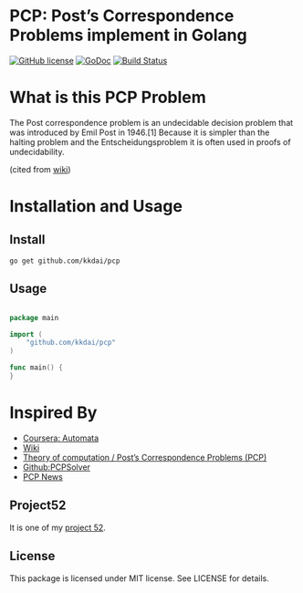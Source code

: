 PCP: Post’s Correspondence Problems implement in Golang
==============

[![GitHub license](https://img.shields.io/badge/license-MIT-blue.svg)](https://raw.githubusercontent.com/kkdai/cyk/master/LICENSE)  [![GoDoc](https://godoc.org/github.com/kkdai/pcp?status.svg)](https://godoc.org/github.com/kkdai/pcp)  [![Build Status](https://travis-ci.org/kkdai/cyk.svg?branch=master)](https://travis-ci.org/kkdai/pcp)


What is this PCP Problem
=============

The Post correspondence problem is an undecidable decision problem that was introduced by Emil Post in 1946.[1] Because it is simpler than the halting problem and the Entscheidungsproblem it is often used in proofs of undecidability.

(cited from [wiki](https://en.wikipedia.org/wiki/Post_correspondence_problem))
 

Installation and Usage
=============


Install
---------------

    go get github.com/kkdai/pcp


Usage
---------------



```go

package main

import (
    "github.com/kkdai/pcp"
)

func main() {
}

```

Inspired By
=============

- [Coursera: Automata](https://class.coursera.org/automata-004/)
- [Wiki](https://en.wikipedia.org/wiki/Post_correspondence_problem)
- [Theory of computation / Post’s Correspondence Problems (PCP)](http://www.slideshare.net/ThamerAlamery/theory-of-computation-presentation-final)
- [Github:PCPSolver](https://github.com/dcatteeu/PCPSolver)
- [PCP News](https://webdocs.cs.ualberta.ca/~games/PCP/)

Project52
---------------

It is one of my [project 52](https://github.com/kkdai/project52).


License
---------------

This package is licensed under MIT license. See LICENSE for details.
